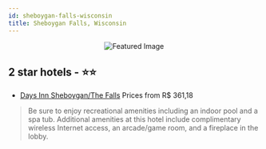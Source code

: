 ```yaml
---
id: sheboygan-falls-wisconsin
title: Sheboygan Falls, Wisconsin
---
```


<center><img src="https://i.travelapi.com/hotels/2000000/1570000/1568500/1568466/7ba0903a_z.jpg" alt="Featured Image" /></center>


##  2 star hotels - ⭐️⭐️

-    [Days Inn Sheboygan/The Falls](https://us.hurb.com/hotels/sheboygan-falls/days-inn-sheboygan-the-falls-JNP-JP085453?cmp=18055) Prices from R$ 361,18
   > Be sure to enjoy recreational amenities including an indoor pool and a spa tub. Additional amenities at this hotel include complimentary wireless Internet access, an arcade/game room, and a fireplace in the lobby.
